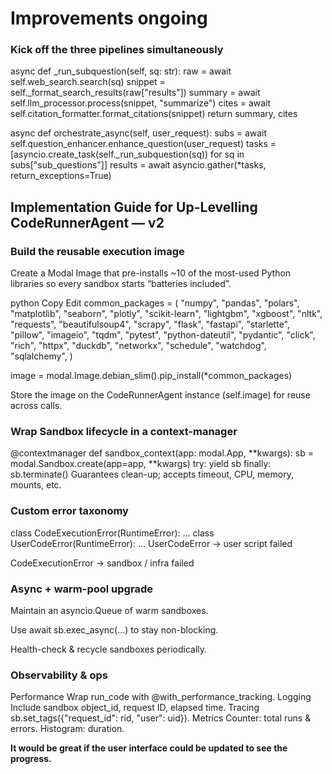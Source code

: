 # Improvements ongoing

### Kick off the three pipelines simultaneously

async def _run_subquestion(self, sq: str):
    raw = await self.web_search.search(sq)
    snippet = self._format_search_results(raw["results"])
    summary = await self.llm_processor.process(snippet, "summarize")
    cites   = await self.citation_formatter.format_citations(snippet)
    return summary, cites

async def orchestrate_async(self, user_request):
    subs = await self.question_enhancer.enhance_question(user_request)
    tasks = [asyncio.create_task(self._run_subquestion(sq))
             for sq in subs["sub_questions"]]
    results = await asyncio.gather(*tasks, return_exceptions=True)


## Implementation Guide for Up-Levelling CodeRunnerAgent — v2

### Build the reusable execution image
Create a Modal Image that pre-installs ~10 of the most-used Python libraries so every sandbox starts “batteries included”.

python
Copy
Edit
common_packages = (
    "numpy",
    "pandas",
    "polars",
    "matplotlib",
    "seaborn",
    "plotly",
    "scikit-learn",
    "lightgbm",
    "xgboost",
    "nltk",
    "requests",
    "beautifulsoup4",
    "scrapy",
    "flask",
    "fastapi",
    "starlette",
    "pillow",
    "imageio",
    "tqdm",
    "pytest",
    "python-dateutil",
    "pydantic",
    "click",
    "rich",
    "httpx",
    "duckdb",
    "networkx",
    "schedule",
    "watchdog",
    "sqlalchemy",
)

image = modal.Image.debian_slim().pip_install(*common_packages)

Store the image on the CodeRunnerAgent instance (self.image) for reuse across calls.

### Wrap Sandbox lifecycle in a context-manager

@contextmanager
def sandbox_context(app: modal.App, **kwargs):
    sb = modal.Sandbox.create(app=app, **kwargs)
    try:
        yield sb
    finally:
        sb.terminate()
Guarantees clean-up; accepts timeout, CPU, memory, mounts, etc.

### Custom error taxonomy

class CodeExecutionError(RuntimeError): ...
class UserCodeError(RuntimeError): ...
UserCodeError → user script failed

CodeExecutionError → sandbox / infra failed


### Async + warm-pool upgrade
Maintain an asyncio.Queue of warm sandboxes.

Use await sb.exec_async(...) to stay non-blocking.

Health-check & recycle sandboxes periodically.

### Observability & ops

Performance	Wrap run_code with @with_performance_tracking.
Logging	Include sandbox object_id, request ID, elapsed time.
Tracing	sb.set_tags({"request_id": rid, "user": uid}).
Metrics	Counter: total runs & errors. Histogram: duration.

**It would be great if the user interface could be updated to see the progress.**
